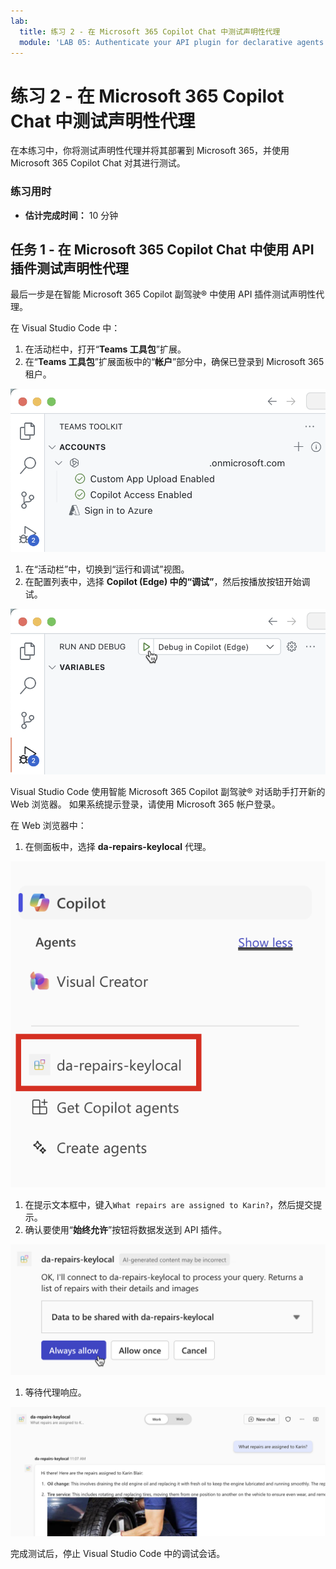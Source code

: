 ```yaml
---
lab:
  title: 练习 2 - 在 Microsoft 365 Copilot Chat 中测试声明性代理
  module: 'LAB 05: Authenticate your API plugin for declarative agents with secured APIs'
---
```


# 练习 2 - 在 Microsoft 365 Copilot Chat 中测试声明性代理

在本练习中，你将测试声明性代理并将其部署到 Microsoft 365，并使用 Microsoft 365 Copilot Chat 对其进行测试。

### 练习用时

- **估计完成时间：** 10 分钟

## 任务 1 - 在 Microsoft 365 Copilot Chat 中使用 API 插件测试声明性代理

最后一步是在智能 Microsoft 365 Copilot 副驾驶® 中使用 API 插件测试声明性代理。

在 Visual Studio Code 中：

1. 在活动栏中，打开“**Teams 工具包**”扩展。
1. 在“**Teams 工具包**”扩展面板中的“**帐户**”部分中，确保已登录到 Microsoft 365 租户。

  ![Teams 工具包的屏幕截图，其中显示与 Microsoft 365 的连接状态。](../media/LAB_05/3-teams-toolkit-account.png)

1. 在“活动栏”中，切换到“运行和调试”视图。
1. 在配置列表中，选择 **Copilot (Edge) 中的“调试”**，然后按播放按钮开始调试。

  ![Visual Studio 中的调试选项的屏幕截图。](../media/LAB_05/3-vs-code-debug.png)

  Visual Studio Code 使用智能 Microsoft 365 Copilot 副驾驶® 对话助手打开新的 Web 浏览器。 如果系统提示登录，请使用 Microsoft 365 帐户登录。

在 Web 浏览器中：

1. 在侧面板中，选择 **da-repairs-keylocal** 代理。

  ![智能 Microsoft 365 Copilot 副驾驶® 中显示的自定义代理的屏幕截图。](../media/LAB_05/3-copilot-agent-sidebar.png)

1. 在提示文本框中，键入`What repairs are assigned to Karin?`，然后提交提示。
1. 确认要使用“**始终允许**”按钮将数据发送到 API 插件。

  ![用于允许将数据发送到 API 的提示的屏幕截图。](../media/LAB_05/3-allow-data.png)

1. 等待代理响应。

  ![自定义代理响应用户提示的屏幕截图。](../media/LAB_05/3-copilot-response.png)

完成测试后，停止 Visual Studio Code 中的调试会话。